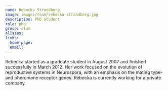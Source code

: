 ```yaml
---
name: Rebecka Strandberg
image: images/team/rebecka-strandberg.jpg
description: PhD Student
role: phd
group: alum
aliases:
links:
  home-page:
  email: 
---
```


Rebecka started as a graduate student in August 2007 and finished successfully in March 2012. Her work focused on the evolution of reproductive systems in Neurospora, with an emphasis on the mating type- and pheromone receptor genes. Rebecka is currently working for a private company.